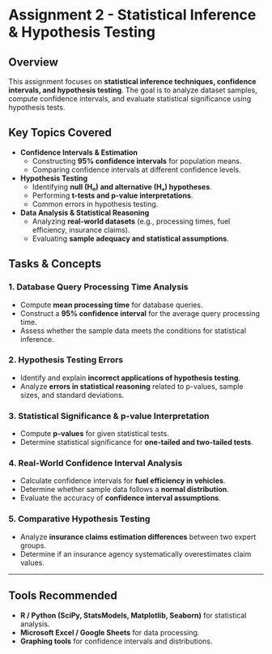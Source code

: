 # **Assignment 2 - Statistical Inference & Hypothesis Testing**

## **Overview**
This assignment focuses on **statistical inference techniques, confidence intervals, and hypothesis testing**. The goal is to analyze dataset samples, compute confidence intervals, and evaluate statistical significance using hypothesis tests.

## **Key Topics Covered**
- **Confidence Intervals & Estimation**
  - Constructing **95% confidence intervals** for population means.
  - Comparing confidence intervals at different confidence levels.
- **Hypothesis Testing**
  - Identifying **null (H₀) and alternative (Hₐ) hypotheses**.
  - Performing **t-tests and p-value interpretations**.
  - Common errors in hypothesis testing.
- **Data Analysis & Statistical Reasoning**
  - Analyzing **real-world datasets** (e.g., processing times, fuel efficiency, insurance claims).
  - Evaluating **sample adequacy and statistical assumptions**.

## **Tasks & Concepts**
### **1. Database Query Processing Time Analysis**
- Compute **mean processing time** for database queries.
- Construct a **95% confidence interval** for the average query processing time.
- Assess whether the sample data meets the conditions for statistical inference.

### **2. Hypothesis Testing Errors**
- Identify and explain **incorrect applications of hypothesis testing**.
- Analyze **errors in statistical reasoning** related to p-values, sample sizes, and standard deviations.

### **3. Statistical Significance & p-value Interpretation**
- Compute **p-values** for given statistical tests.
- Determine statistical significance for **one-tailed and two-tailed tests**.

### **4. Real-World Confidence Interval Analysis**
- Calculate confidence intervals for **fuel efficiency in vehicles**.
- Determine whether sample data follows a **normal distribution**.
- Evaluate the accuracy of **confidence interval assumptions**.

### **5. Comparative Hypothesis Testing**
- Analyze **insurance claims estimation differences** between two expert groups.
- Determine if an insurance agency systematically overestimates claim values.

---

## **Tools Recommended**
- **R / Python (SciPy, StatsModels, Matplotlib, Seaborn)** for statistical analysis.
- **Microsoft Excel / Google Sheets** for data processing.
- **Graphing tools** for confidence intervals and distributions.